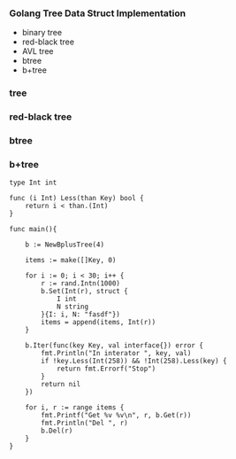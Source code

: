 ### Golang Tree Data Struct Implementation

* binary tree
* red-black tree
* AVL tree
* btree
* b+tree

### tree

### red-black tree

### btree

### b+tree
```Golang
type Int int

func (i Int) Less(than Key) bool {
	return i < than.(Int)
}

func main(){

	b := NewBplusTree(4)

	items := make([]Key, 0)

	for i := 0; i < 30; i++ {
		r := rand.Intn(1000)
		b.Set(Int(r), struct {
			I int
			N string
		}{I: i, N: "fasdf"})
		items = append(items, Int(r))
	}

	b.Iter(func(key Key, val interface{}) error {
		fmt.Println("In interator ", key, val)
		if !key.Less(Int(258)) && !Int(258).Less(key) {
			return fmt.Errorf("Stop")
		}
		return nil
	})

	for i, r := range items {
		fmt.Printf("Get %v %v\n", r, b.Get(r))
		fmt.Println("Del ", r)
		b.Del(r)
	}
}

```
